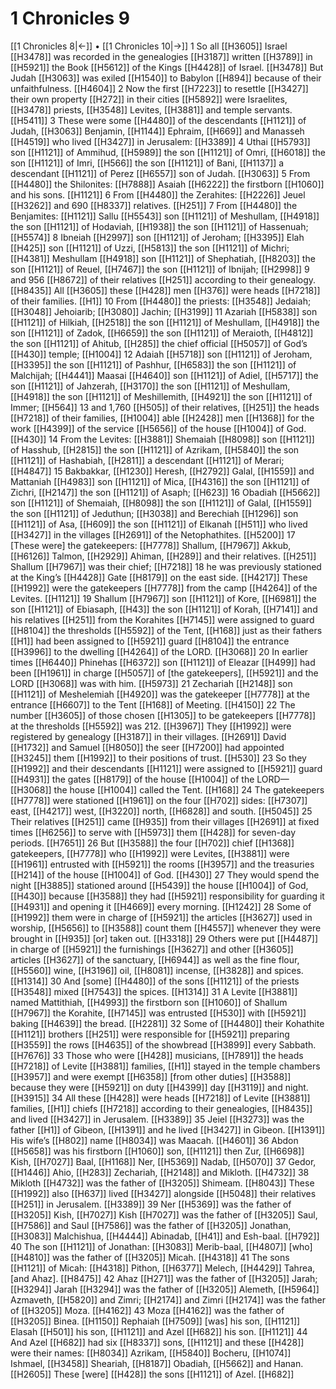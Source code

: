 # 1 Chronicles 9
[[1 Chronicles 8|←]] • [[1 Chronicles 10|→]]
1 So all [[H3605]] Israel [[H3478]] was recorded in the genealogies [[H3187]] written [[H3789]] in [[H5921]] the Book [[H5612]] of the Kings [[H4428]] of Israel. [[H3478]] But Judah [[H3063]] was exiled [[H1540]] to Babylon [[H894]] because of their unfaithfulness. [[H4604]] 
2 Now the first [[H7223]] to resettle [[H3427]] their own property [[H272]] in their cities [[H5892]] were Israelites, [[H3478]] priests, [[H3548]] Levites, [[H3881]] and temple servants. [[H5411]] 
3 These were some [[H4480]] of the descendants [[H1121]] of Judah, [[H3063]] Benjamin, [[H1144]] Ephraim, [[H669]] and Manasseh [[H4519]] who lived [[H3427]] in Jerusalem: [[H3389]] 
4 Uthai [[H5793]] son [[H1121]] of Ammihud, [[H5989]] the son [[H1121]] of Omri, [[H6018]] the son [[H1121]] of Imri, [[H566]] the son [[H1121]] of Bani, [[H1137]] a descendant [[H1121]] of Perez [[H6557]] son of Judah. [[H3063]] 
5 From [[H4480]] the Shilonites: [[H7888]] Asaiah [[H6222]] the firstborn [[H1060]] and his sons. [[H1121]] 
6 From [[H4480]] the Zerahites: [[H2226]] Jeuel [[H3262]] and 690 [[H8337]] relatives. [[H251]] 
7 From [[H4480]] the Benjamites: [[H1121]] Sallu [[H5543]] son [[H1121]] of Meshullam, [[H4918]] the son [[H1121]] of Hodaviah, [[H1938]] the son [[H1121]] of Hassenuah; [[H5574]] 
8 Ibneiah [[H2997]] son [[H1121]] of Jeroham; [[H3395]] Elah [[H425]] son [[H1121]] of Uzzi, [[H5813]] the son [[H1121]] of Michri; [[H4381]] Meshullam [[H4918]] son [[H1121]] of Shephatiah, [[H8203]] the son [[H1121]] of Reuel, [[H7467]] the son [[H1121]] of Ibnijah; [[H2998]] 
9 and 956 [[H8672]] of their relatives [[H251]] according to their genealogy. [[H8435]] All [[H3605]] these [[H428]] men [[H376]] were heads [[H7218]] of their families. [[H1]] 
10 From [[H4480]] the priests: [[H3548]] Jedaiah; [[H3048]] Jehoiarib; [[H3080]] Jachin; [[H3199]] 
11 Azariah [[H5838]] son [[H1121]] of Hilkiah, [[H2518]] the son [[H1121]] of Meshullam, [[H4918]] the son [[H1121]] of Zadok, [[H6659]] the son [[H1121]] of Meraioth, [[H4812]] the son [[H1121]] of Ahitub, [[H285]] the chief official [[H5057]] of God’s [[H430]] temple; [[H1004]] 
12 Adaiah [[H5718]] son [[H1121]] of Jeroham, [[H3395]] the son [[H1121]] of Pashhur, [[H6583]] the son [[H1121]] of Malchijah; [[H4441]] Maasai [[H4640]] son [[H1121]] of Adiel, [[H5717]] the son [[H1121]] of Jahzerah, [[H3170]] the son [[H1121]] of Meshullam, [[H4918]] the son [[H1121]] of Meshillemith, [[H4921]] the son [[H1121]] of Immer; [[H564]] 
13 and 1,760 [[H505]] of their relatives, [[H251]] the heads [[H7218]] of their families, [[H1004]] able [[H2428]] men [[H1368]] for the work [[H4399]] of the service [[H5656]] of the house [[H1004]] of God. [[H430]] 
14 From the Levites: [[H3881]] Shemaiah [[H8098]] son [[H1121]] of Hasshub, [[H2815]] the son [[H1121]] of Azrikam, [[H5840]] the son [[H1121]] of Hashabiah, [[H2811]] a descendant [[H1121]] of Merari; [[H4847]] 
15 Bakbakkar, [[H1230]] Heresh, [[H2792]] Galal, [[H1559]] and Mattaniah [[H4983]] son [[H1121]] of Mica, [[H4316]] the son [[H1121]] of Zichri, [[H2147]] the son [[H1121]] of Asaph; [[H623]] 
16 Obadiah [[H5662]] son [[H1121]] of Shemaiah, [[H8098]] the son [[H1121]] of Galal, [[H1559]] the son [[H1121]] of Jeduthun; [[H3038]] and Berechiah [[H1296]] son [[H1121]] of Asa, [[H609]] the son [[H1121]] of Elkanah [[H511]] who lived [[H3427]] in the villages [[H2691]] of the Netophathites. [[H5200]] 
17 [These were] the gatekeepers: [[H7778]] Shallum, [[H7967]] Akkub, [[H6126]] Talmon, [[H2929]] Ahiman, [[H289]] and their relatives. [[H251]] Shallum [[H7967]] was their chief; [[H7218]] 
18 he was previously stationed at the King’s [[H4428]] Gate [[H8179]] on the east side. [[H4217]] These [[H1992]] were the gatekeepers [[H7778]] from the camp [[H4264]] of the Levites. [[H1121]] 
19 Shallum [[H7967]] son [[H1121]] of Kore, [[H6981]] the son [[H1121]] of Ebiasaph, [[H43]] the son [[H1121]] of Korah, [[H7141]] and his relatives [[H251]] from the Korahites [[H7145]] were assigned to guard [[H8104]] the thresholds [[H5592]] of the Tent, [[H168]] just as their fathers [[H1]] had been assigned to [[H5921]] guard [[H8104]] the entrance [[H3996]] to the dwelling [[H4264]] of the LORD. [[H3068]] 
20 In earlier times [[H6440]] Phinehas [[H6372]] son [[H1121]] of Eleazar [[H499]] had been [[H1961]] in charge [[H5057]] of [the gatekeepers], [[H5921]] and the LORD [[H3068]] was with him. [[H5973]] 
21 Zechariah [[H2148]] son [[H1121]] of Meshelemiah [[H4920]] was the gatekeeper [[H7778]] at the entrance [[H6607]] to the Tent [[H168]] of Meeting. [[H4150]] 
22 The number [[H3605]] of those chosen [[H1305]] to be gatekeepers [[H7778]] at the thresholds [[H5592]] was 212. [[H3967]] They [[H1992]] were registered by genealogy [[H3187]] in their villages. [[H2691]] David [[H1732]] and Samuel [[H8050]] the seer [[H7200]] had appointed [[H3245]] them [[H1992]] to their positions of trust. [[H530]] 
23 So they [[H1992]] and their descendants [[H1121]] were assigned to [[H5921]] guard [[H4931]] the gates [[H8179]] of the house [[H1004]] of the LORD— [[H3068]] the house [[H1004]] called the Tent. [[H168]] 
24 The gatekeepers [[H7778]] were stationed [[H1961]] on the four [[H702]] sides: [[H7307]] east, [[H4217]] west, [[H3220]] north, [[H6828]] and south. [[H5045]] 
25 Their relatives [[H251]] came [[H935]] from their villages [[H2691]] at fixed times [[H6256]] to serve with [[H5973]] them [[H428]] for seven-day periods. [[H7651]] 
26 But [[H3588]] the four [[H702]] chief [[H1368]] gatekeepers, [[H7778]] who [[H1992]] were Levites, [[H3881]] were [[H1961]] entrusted with [[H5921]] the rooms [[H3957]] and the treasuries [[H214]] of the house [[H1004]] of God. [[H430]] 
27 They would spend the night [[H3885]] stationed around [[H5439]] the house [[H1004]] of God, [[H430]] because [[H3588]] they had [[H5921]] responsibility for guarding it [[H4931]] and opening it [[H4669]] every morning. [[H1242]] 
28 Some of [[H1992]] them were in charge of [[H5921]] the articles [[H3627]] used in worship, [[H5656]] to [[H3588]] count them [[H4557]] whenever they were brought in [[H935]] [or] taken out. [[H3318]] 
29 Others were put [[H4487]] in charge of [[H5921]] the furnishings [[H3627]] and other [[H3605]] articles [[H3627]] of the sanctuary, [[H6944]] as well as the fine flour, [[H5560]] wine, [[H3196]] oil, [[H8081]] incense, [[H3828]] and spices. [[H1314]] 
30 And [some] [[H4480]] of the sons [[H1121]] of the priests [[H3548]] mixed [[H7543]] the spices. [[H1314]] 
31 A Levite [[H3881]] named Mattithiah, [[H4993]] the firstborn son [[H1060]] of Shallum [[H7967]] the Korahite, [[H7145]] was entrusted [[H530]] with [[H5921]] baking [[H4639]] the bread. [[H2281]] 
32 Some of [[H4480]] their Kohathite [[H1121]] brothers [[H251]] were responsible for [[H5921]] preparing [[H3559]] the rows [[H4635]] of the showbread [[H3899]] every Sabbath. [[H7676]] 
33 Those who were [[H428]] musicians, [[H7891]] the heads [[H7218]] of Levite [[H3881]] families, [[H1]] stayed in the temple chambers [[H3957]] and were exempt [[H6358]] [from other duties] [[H3588]] because they were [[H5921]] on duty [[H4399]] day [[H3119]] and night. [[H3915]] 
34 All these [[H428]] were heads [[H7218]] of Levite [[H3881]] families, [[H1]] chiefs [[H7218]] according to their genealogies, [[H8435]] and lived [[H3427]] in Jerusalem. [[H3389]] 
35 Jeiel [[H3273]] was the father [[H1]] of Gibeon, [[H1391]] and he lived [[H3427]] in Gibeon. [[H1391]] His wife’s [[H802]] name [[H8034]] was Maacah. [[H4601]] 
36 Abdon [[H5658]] was his firstborn [[H1060]] son, [[H1121]] then Zur, [[H6698]] Kish, [[H7027]] Baal, [[H1168]] Ner, [[H5369]] Nadab, [[H5070]] 
37 Gedor, [[H1446]] Ahio, [[H283]] Zechariah, [[H2148]] and Mikloth. [[H4732]] 
38 Mikloth [[H4732]] was the father of [[H3205]] Shimeam. [[H8043]] These [[H1992]] also [[H637]] lived [[H3427]] alongside [[H5048]] their relatives [[H251]] in Jerusalem. [[H3389]] 
39 Ner [[H5369]] was the father of [[H3205]] Kish, [[H7027]] Kish [[H7027]] was the father of [[H3205]] Saul, [[H7586]] and Saul [[H7586]] was the father of [[H3205]] Jonathan, [[H3083]] Malchishua, [[H4444]] Abinadab, [[H41]] and Esh-baal. [[H792]] 
40 The son [[H1121]] of Jonathan: [[H3083]] Merib-baal, [[H4807]] [who] [[H4810]] was the father of [[H3205]] Micah. [[H4318]] 
41 The sons [[H1121]] of Micah: [[H4318]] Pithon, [[H6377]] Melech, [[H4429]] Tahrea, [and Ahaz]. [[H8475]] 
42 Ahaz [[H271]] was the father of [[H3205]] Jarah; [[H3294]] Jarah [[H3294]] was the father of [[H3205]] Alemeth, [[H5964]] Azmaveth, [[H5820]] and Zimri; [[H2174]] and Zimri [[H2174]] was the father of [[H3205]] Moza. [[H4162]] 
43 Moza [[H4162]] was the father of [[H3205]] Binea. [[H1150]] Rephaiah [[H7509]] [was] his son, [[H1121]] Elasah [[H501]] his son, [[H1121]] and Azel [[H682]] his son. [[H1121]] 
44 And Azel [[H682]] had six [[H8337]] sons, [[H1121]] and these [[H428]] were their names: [[H8034]] Azrikam, [[H5840]] Bocheru, [[H1074]] Ishmael, [[H3458]] Sheariah, [[H8187]] Obadiah, [[H5662]] and Hanan. [[H2605]] These [were] [[H428]] the sons [[H1121]] of Azel. [[H682]] 
